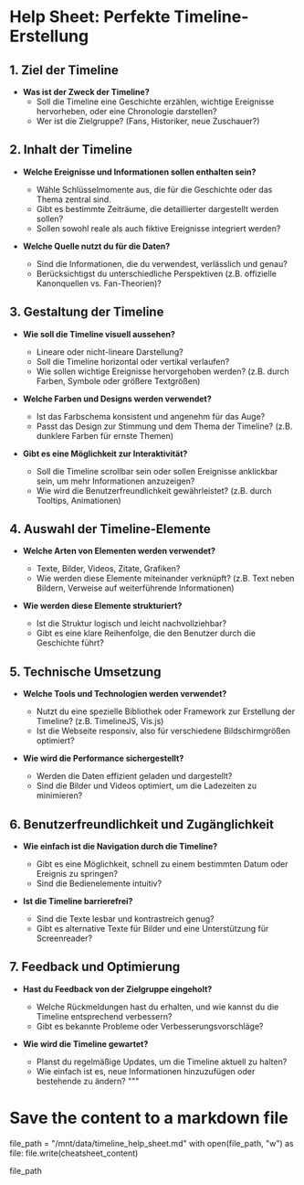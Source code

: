 # **Help Sheet: Perfekte Timeline-Erstellung**

## **1. Ziel der Timeline**
- **Was ist der Zweck der Timeline?**
  - Soll die Timeline eine Geschichte erzählen, wichtige Ereignisse hervorheben, oder eine Chronologie darstellen?
  - Wer ist die Zielgruppe? (Fans, Historiker, neue Zuschauer?)

## **2. Inhalt der Timeline**
- **Welche Ereignisse und Informationen sollen enthalten sein?**
  - Wähle Schlüsselmomente aus, die für die Geschichte oder das Thema zentral sind.
  - Gibt es bestimmte Zeiträume, die detaillierter dargestellt werden sollen?
  - Sollen sowohl reale als auch fiktive Ereignisse integriert werden?

- **Welche Quelle nutzt du für die Daten?**
  - Sind die Informationen, die du verwendest, verlässlich und genau?
  - Berücksichtigst du unterschiedliche Perspektiven (z.B. offizielle Kanonquellen vs. Fan-Theorien)?

## **3. Gestaltung der Timeline**
- **Wie soll die Timeline visuell aussehen?**
  - Lineare oder nicht-lineare Darstellung?
  - Soll die Timeline horizontal oder vertikal verlaufen?
  - Wie sollen wichtige Ereignisse hervorgehoben werden? (z.B. durch Farben, Symbole oder größere Textgrößen)

- **Welche Farben und Designs werden verwendet?**
  - Ist das Farbschema konsistent und angenehm für das Auge?
  - Passt das Design zur Stimmung und dem Thema der Timeline? (z.B. dunklere Farben für ernste Themen)

- **Gibt es eine Möglichkeit zur Interaktivität?**
  - Soll die Timeline scrollbar sein oder sollen Ereignisse anklickbar sein, um mehr Informationen anzuzeigen?
  - Wie wird die Benutzerfreundlichkeit gewährleistet? (z.B. durch Tooltips, Animationen)

## **4. Auswahl der Timeline-Elemente**
- **Welche Arten von Elementen werden verwendet?**
  - Texte, Bilder, Videos, Zitate, Grafiken?
  - Wie werden diese Elemente miteinander verknüpft? (z.B. Text neben Bildern, Verweise auf weiterführende Informationen)

- **Wie werden diese Elemente strukturiert?**
  - Ist die Struktur logisch und leicht nachvollziehbar?
  - Gibt es eine klare Reihenfolge, die den Benutzer durch die Geschichte führt?

## **5. Technische Umsetzung**
- **Welche Tools und Technologien werden verwendet?**
  - Nutzt du eine spezielle Bibliothek oder Framework zur Erstellung der Timeline? (z.B. TimelineJS, Vis.js)
  - Ist die Webseite responsiv, also für verschiedene Bildschirmgrößen optimiert?

- **Wie wird die Performance sichergestellt?**
  - Werden die Daten effizient geladen und dargestellt?
  - Sind die Bilder und Videos optimiert, um die Ladezeiten zu minimieren?

## **6. Benutzerfreundlichkeit und Zugänglichkeit**
- **Wie einfach ist die Navigation durch die Timeline?**
  - Gibt es eine Möglichkeit, schnell zu einem bestimmten Datum oder Ereignis zu springen?
  - Sind die Bedienelemente intuitiv?

- **Ist die Timeline barrierefrei?**
  - Sind die Texte lesbar und kontrastreich genug?
  - Gibt es alternative Texte für Bilder und eine Unterstützung für Screenreader?

## **7. Feedback und Optimierung**
- **Hast du Feedback von der Zielgruppe eingeholt?**
  - Welche Rückmeldungen hast du erhalten, und wie kannst du die Timeline entsprechend verbessern?
  - Gibt es bekannte Probleme oder Verbesserungsvorschläge?

- **Wie wird die Timeline gewartet?**
  - Planst du regelmäßige Updates, um die Timeline aktuell zu halten?
  - Wie einfach ist es, neue Informationen hinzuzufügen oder bestehende zu ändern?
"""

# Save the content to a markdown file
file_path = "/mnt/data/timeline_help_sheet.md"
with open(file_path, "w") as file:
    file.write(cheatsheet_content)

file_path
